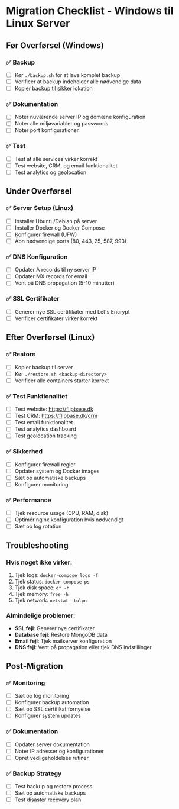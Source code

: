 # Migration Checklist - Windows til Linux Server

## Før Overførsel (Windows)

### ✅ Backup
- [ ] Kør `./backup.sh` for at lave komplet backup
- [ ] Verificer at backup indeholder alle nødvendige data
- [ ] Kopier backup til sikker lokation

### ✅ Dokumentation
- [ ] Noter nuværende server IP og domæne konfiguration
- [ ] Noter alle miljøvariabler og passwords
- [ ] Noter port konfigurationer

### ✅ Test
- [ ] Test at alle services virker korrekt
- [ ] Test website, CRM, og email funktionalitet
- [ ] Test analytics og geolocation

## Under Overførsel

### ✅ Server Setup (Linux)
- [ ] Installer Ubuntu/Debian på server
- [ ] Installer Docker og Docker Compose
- [ ] Konfigurer firewall (UFW)
- [ ] Åbn nødvendige ports (80, 443, 25, 587, 993)

### ✅ DNS Konfiguration
- [ ] Opdater A records til ny server IP
- [ ] Opdater MX records for email
- [ ] Vent på DNS propagation (5-10 minutter)

### ✅ SSL Certifikater
- [ ] Generer nye SSL certifikater med Let's Encrypt
- [ ] Verificer certifikater virker korrekt

## Efter Overførsel (Linux)

### ✅ Restore
- [ ] Kopier backup til server
- [ ] Kør `./restore.sh <backup-directory>`
- [ ] Verificer alle containers starter korrekt

### ✅ Test Funktionalitet
- [ ] Test website: https://flipbase.dk
- [ ] Test CRM: https://flipbase.dk/crm
- [ ] Test email funktionalitet
- [ ] Test analytics dashboard
- [ ] Test geolocation tracking

### ✅ Sikkerhed
- [ ] Konfigurer firewall regler
- [ ] Opdater system og Docker images
- [ ] Sæt op automatiske backups
- [ ] Konfigurer monitoring

### ✅ Performance
- [ ] Tjek resource usage (CPU, RAM, disk)
- [ ] Optimér nginx konfiguration hvis nødvendigt
- [ ] Sæt op log rotation

## Troubleshooting

### Hvis noget ikke virker:
1. Tjek logs: `docker-compose logs -f`
2. Tjek status: `docker-compose ps`
3. Tjek disk space: `df -h`
4. Tjek memory: `free -h`
5. Tjek network: `netstat -tulpn`

### Almindelige problemer:
- **SSL fejl**: Generer nye certifikater
- **Database fejl**: Restore MongoDB data
- **Email fejl**: Tjek mailserver konfiguration
- **DNS fejl**: Vent på propagation eller tjek DNS indstillinger

## Post-Migration

### ✅ Monitoring
- [ ] Sæt op log monitoring
- [ ] Konfigurer backup automation
- [ ] Sæt op SSL certifikat fornyelse
- [ ] Konfigurer system updates

### ✅ Dokumentation
- [ ] Opdater server dokumentation
- [ ] Noter IP adresser og konfigurationer
- [ ] Opret vedligeholdelses rutiner

### ✅ Backup Strategy
- [ ] Test backup og restore process
- [ ] Sæt op automatiske backups
- [ ] Test disaster recovery plan 